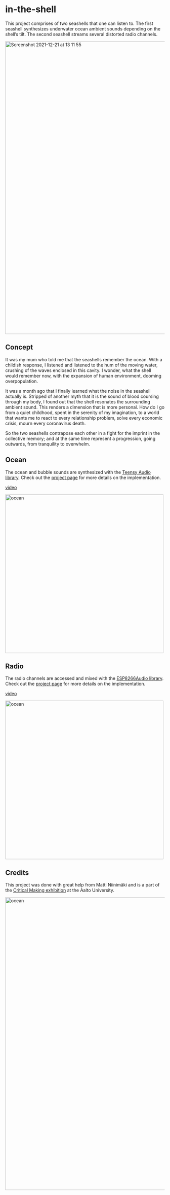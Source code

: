 # in-the-shell

This project comprises of two seashells that one can listen to. The first seashell synthesizes underwater ocean ambient sounds depending on the shell’s tilt. The second seashell streams several distorted radio channels.

<img width="923" alt="Screenshot 2021-12-21 at 13 11 55" src="https://user-images.githubusercontent.com/49707233/146928029-d822585e-8061-4afc-a4a8-f575b1f17b48.png">

## Concept

It was my mum who told me that the seashells remember the ocean. With a childish response, I listened and listened to the hum of the moving water, crushing of the waves enclosed in this cavity. I wonder, what the shell would remember now, with the expansion of human environment, dooming overpopulation.

It was a month ago that I finally learned what the noise in the seashell actually is. Stripped of another myth that it is the sound of blood coursing through my body, I found out that the shell resonates the surrounding ambient sound. This renders a dimension that is more personal. How do I go from a quiet childhood, spent in the serenity of my imagination, to a world that wants me to react to every relationship problem, solve every economic crisis, mourn every coronavirus death.

So the two seashells contrapose each other in a fight for the imprint in the collective memory; and at the same time represent a progression, going outwards, from tranquility to overwhelm.

## Ocean

The ocean and bubble sounds are synthesized with the [Teensy Audio library](https://www.pjrc.com/teensy/td_libs_Audio.html). Check out the [project page](https://www.hackster.io/nowickam/what-is-in-the-shell-ocean-7ce990) for more details on the implementation.

[video](https://www.youtube.com/watch?v=IiaRDXWyYTM)

<img width="500" alt="ocean" src="https://user-images.githubusercontent.com/49707233/178135699-7e31f12c-15a5-4747-b597-e770f064f080.JPG">


## Radio

The radio channels are accessed and mixed with the [ESP8266Audio library](https://github.com/earlephilhower/ESP8266Audio). Check out the [project page](https://www.hackster.io/nowickam/what-is-in-the-shell-radio-eb7a41) for more details on the implementation.

[video](https://youtu.be/9V2kslX2MmU)

<img width="500" alt="ocean" src="https://user-images.githubusercontent.com/49707233/178135703-df6d90cc-6a9f-447d-b380-cffaf51f59f7.JPG">



## Credits

This project was done with great help from Matti Niinimäki and is a part of the [Critical Making exhibition](https://criticalmaking.xyz) at the Aalto University.

<img width="923" alt="ocean" src="https://user-images.githubusercontent.com/49707233/146928386-3001f6ea-2443-4326-8406-a0fd933ebd12.JPG">
